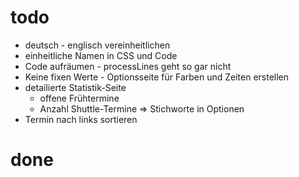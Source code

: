 # todo

- deutsch - englisch vereinheitlichen
- einheitliche Namen in CSS und Code
- Code aufräumen - processLines geht so gar nicht
- Keine fixen Werte - Optionsseite für Farben und Zeiten erstellen
- detailierte Statistik-Seite
  - offene Frühtermine
  - Anzahl Shuttle-Termine &rArr; Stichworte in Optionen
- Termin nach links sortieren

# done
